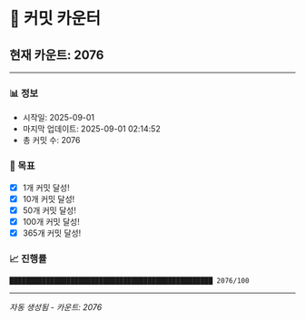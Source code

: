 # 🔢 커밋 카운터

## 현재 카운트: 2076

---

### 📊 정보
- 시작일: 2025-09-01
- 마지막 업데이트: 2025-09-01 02:14:52
- 총 커밋 수: 2076

### 🎯 목표
- [x] 1개 커밋 달성!
- [x] 10개 커밋 달성!
- [x] 50개 커밋 달성!
- [x] 100개 커밋 달성!
- [x] 365개 커밋 달성!

### 📈 진행률
```
██████████████████████████████████████████████████ 2076/100
```

---
*자동 생성됨 - 카운트: 2076*
